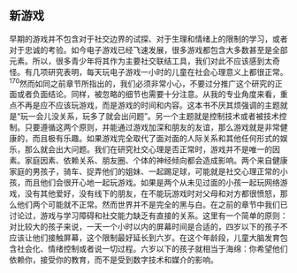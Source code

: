 ## 新游戏

早期的游戏并不包含对于社交边界的试探、对于生理和情绪上的限制的学习，或者对于忠诚的考验。如今电子游戏已经飞速发展，很多游戏都包含大多数甚至是全部元素。所以，很多青少年将其作为主要社交联结工具，我们对此不应该感到太奇怪。有几项研究表明，每天玩电子游戏一小时的儿童在社会心理意义上都很正常。<sup>170</sup>然而如同之前章节所指出的，我们必须非常小心，不要过分推广这个研究的正面或者负面结论。同样，被忽略的细节也需要十分注意。从我的专业角度来看，重点不再是应不应该玩游戏，而是游戏的时间和内容。这本书不厌其烦强调的主题就是“玩一会儿没关系，玩多了就会出问题”。另一个主题就是控制技术或者被技术控制。只要遵循这两个原则，并能通过游戏加深和朋友的友谊，那么游戏就是非常健康的，而且极有乐趣。如果游戏完全取代了面对面的人际关系和其他任何形式的娱乐，那么就会出大问题。我们在研究社交心理是否正常时，游戏并不是唯一的因素。家庭因素、依赖关系、朋友圈、个体的神经倾向都会造成影响。两个来自健康家庭的男孩子，骑车、捉弄他们的姐妹、一起踢足球，可能就是社交心理正常的小孩，而且他们会很开心地一起玩游戏。如果是两个从未见过面的小孩一起玩网络游戏，没有其他爱好，没有线下的朋友，在不能玩游戏时对父母和对方都很愤怒，那么他们两个可能就不正常。然而世界并不是完全的黑与白。在之前的章节中我们已讨论过，游戏与学习障碍和社交能力缺乏有直接的关系。这里有一个简单的原则：对比较大的孩子来说，一天一个小时以内的屏幕时间是合适的，四岁以下的孩子不应该让他们接触屏幕，这个限制最好延长到六岁。在这个年龄段，儿童大脑发育包含社会化、情绪控制或者说一切过程。六岁以下的孩子就相当于海绵：你希望他们依赖你，接受你的教育，而不是受到数字技术和媒介的影响。<span id="part0103.html"></span>